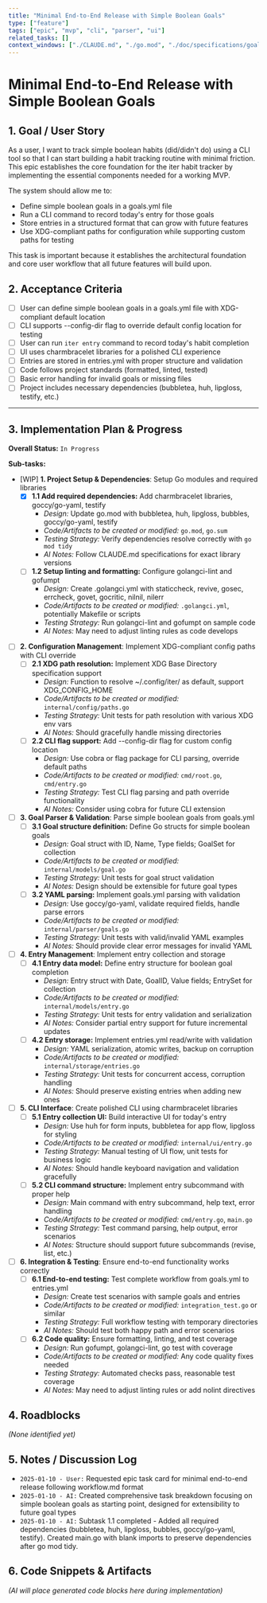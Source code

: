 ```yaml
---
title: "Minimal End-to-End Release with Simple Boolean Goals"
type: ["feature"]
tags: ["epic", "mvp", "cli", "parser", "ui"]
related_tasks: []
context_windows: ["./CLAUDE.md", "./go.mod", "./doc/specifications/goal_structure.md", "./*.go", "./cmd/*.go", "./internal/**/*.go"]
---
```


# Minimal End-to-End Release with Simple Boolean Goals

## 1. Goal / User Story

As a user, I want to track simple boolean habits (did/didn't do) using a CLI tool so that I can start building a habit tracking routine with minimal friction. This epic establishes the core foundation for the iter habit tracker by implementing the essential components needed for a working MVP.

The system should allow me to:
- Define simple boolean goals in a goals.yml file
- Run a CLI command to record today's entry for those goals
- Store entries in a structured format that can grow with future features
- Use XDG-compliant paths for configuration while supporting custom paths for testing

This task is important because it establishes the architectural foundation and core user workflow that all future features will build upon.

## 2. Acceptance Criteria

- [ ] User can define simple boolean goals in a goals.yml file with XDG-compliant default location
- [ ] CLI supports --config-dir flag to override default config location for testing
- [ ] User can run `iter entry` command to record today's habit completion
- [ ] UI uses charmbracelet libraries for a polished CLI experience
- [ ] Entries are stored in entries.yml with proper structure and validation
- [ ] Code follows project standards (formatted, linted, tested)
- [ ] Basic error handling for invalid goals or missing files
- [ ] Project includes necessary dependencies (bubbletea, huh, lipgloss, testify, etc.)

---
## 3. Implementation Plan & Progress

**Overall Status:** `In Progress`

**Sub-tasks:**

- [WIP] **1. Project Setup & Dependencies**: Setup Go modules and required libraries
    - [x] **1.1 Add required dependencies:** Add charmbracelet libraries, goccy/go-yaml, testify
        - *Design:* Update go.mod with bubbletea, huh, lipgloss, bubbles, goccy/go-yaml, testify
        - *Code/Artifacts to be created or modified:* `go.mod`, `go.sum`
        - *Testing Strategy:* Verify dependencies resolve correctly with `go mod tidy`
        - *AI Notes:* Follow CLAUDE.md specifications for exact library versions
    - [ ] **1.2 Setup linting and formatting:** Configure golangci-lint and gofumpt
        - *Design:* Create .golangci.yml with staticcheck, revive, gosec, errcheck, govet, gocritic, nilnil, nilerr
        - *Code/Artifacts to be created or modified:* `.golangci.yml`, potentially Makefile or scripts
        - *Testing Strategy:* Run golangci-lint and gofumpt on sample code
        - *AI Notes:* May need to adjust linting rules as code develops

- [ ] **2. Configuration Management**: Implement XDG-compliant config paths with CLI override
    - [ ] **2.1 XDG path resolution:** Implement XDG Base Directory specification support
        - *Design:* Function to resolve ~/.config/iter/ as default, support XDG_CONFIG_HOME
        - *Code/Artifacts to be created or modified:* `internal/config/paths.go`
        - *Testing Strategy:* Unit tests for path resolution with various XDG env vars
        - *AI Notes:* Should gracefully handle missing directories
    - [ ] **2.2 CLI flag support:** Add --config-dir flag for custom config location
        - *Design:* Use cobra or flag package for CLI parsing, override default paths
        - *Code/Artifacts to be created or modified:* `cmd/root.go`, `cmd/entry.go`
        - *Testing Strategy:* Test CLI flag parsing and path override functionality
        - *AI Notes:* Consider using cobra for future CLI extension

- [ ] **3. Goal Parser & Validation**: Parse simple boolean goals from goals.yml
    - [ ] **3.1 Goal structure definition:** Define Go structs for simple boolean goals
        - *Design:* Goal struct with ID, Name, Type fields; GoalSet for collection
        - *Code/Artifacts to be created or modified:* `internal/models/goal.go`
        - *Testing Strategy:* Unit tests for goal struct validation
        - *AI Notes:* Design should be extensible for future goal types
    - [ ] **3.2 YAML parsing:** Implement goals.yml parsing with validation
        - *Design:* Use goccy/go-yaml, validate required fields, handle parse errors
        - *Code/Artifacts to be created or modified:* `internal/parser/goals.go`
        - *Testing Strategy:* Unit tests with valid/invalid YAML examples
        - *AI Notes:* Should provide clear error messages for invalid YAML

- [ ] **4. Entry Management**: Implement entry collection and storage
    - [ ] **4.1 Entry data model:** Define entry structure for boolean goal completion
        - *Design:* Entry struct with Date, GoalID, Value fields; EntrySet for collection
        - *Code/Artifacts to be created or modified:* `internal/models/entry.go`
        - *Testing Strategy:* Unit tests for entry validation and serialization
        - *AI Notes:* Consider partial entry support for future incremental updates
    - [ ] **4.2 Entry storage:** Implement entries.yml read/write with validation
        - *Design:* YAML serialization, atomic writes, backup on corruption
        - *Code/Artifacts to be created or modified:* `internal/storage/entries.go`
        - *Testing Strategy:* Unit tests for concurrent access, corruption handling
        - *AI Notes:* Should preserve existing entries when adding new ones

- [ ] **5. CLI Interface**: Create polished CLI using charmbracelet libraries
    - [ ] **5.1 Entry collection UI:** Build interactive UI for today's entry
        - *Design:* Use huh for form inputs, bubbletea for app flow, lipgloss for styling
        - *Code/Artifacts to be created or modified:* `internal/ui/entry.go`
        - *Testing Strategy:* Manual testing of UI flow, unit tests for business logic
        - *AI Notes:* Should handle keyboard navigation and validation gracefully
    - [ ] **5.2 CLI command structure:** Implement entry subcommand with proper help
        - *Design:* Main command with entry subcommand, help text, error handling
        - *Code/Artifacts to be created or modified:* `cmd/entry.go`, `main.go`
        - *Testing Strategy:* Test command parsing, help output, error scenarios
        - *AI Notes:* Structure should support future subcommands (revise, list, etc.)

- [ ] **6. Integration & Testing**: Ensure end-to-end functionality works correctly
    - [ ] **6.1 End-to-end testing:** Test complete workflow from goals.yml to entries.yml
        - *Design:* Create test scenarios with sample goals and entries
        - *Code/Artifacts to be created or modified:* `integration_test.go` or similar
        - *Testing Strategy:* Full workflow testing with temporary directories
        - *AI Notes:* Should test both happy path and error scenarios
    - [ ] **6.2 Code quality:** Ensure formatting, linting, and test coverage
        - *Design:* Run gofumpt, golangci-lint, go test with coverage
        - *Code/Artifacts to be created or modified:* Any code quality fixes needed
        - *Testing Strategy:* Automated checks pass, reasonable test coverage
        - *AI Notes:* May need to adjust linting rules or add nolint directives

## 4. Roadblocks

*(None identified yet)*

## 5. Notes / Discussion Log

- `2025-01-10 - User:` Requested epic task card for minimal end-to-end release following workflow.md format
- `2025-01-10 - AI:` Created comprehensive task breakdown focusing on simple boolean goals as starting point, designed for extensibility to future goal types
- `2025-01-10 - AI:` Subtask 1.1 completed - Added all required dependencies (bubbletea, huh, lipgloss, bubbles, goccy/go-yaml, testify). Created main.go with blank imports to preserve dependencies after go mod tidy.

## 6. Code Snippets & Artifacts

*(AI will place generated code blocks here during implementation)*